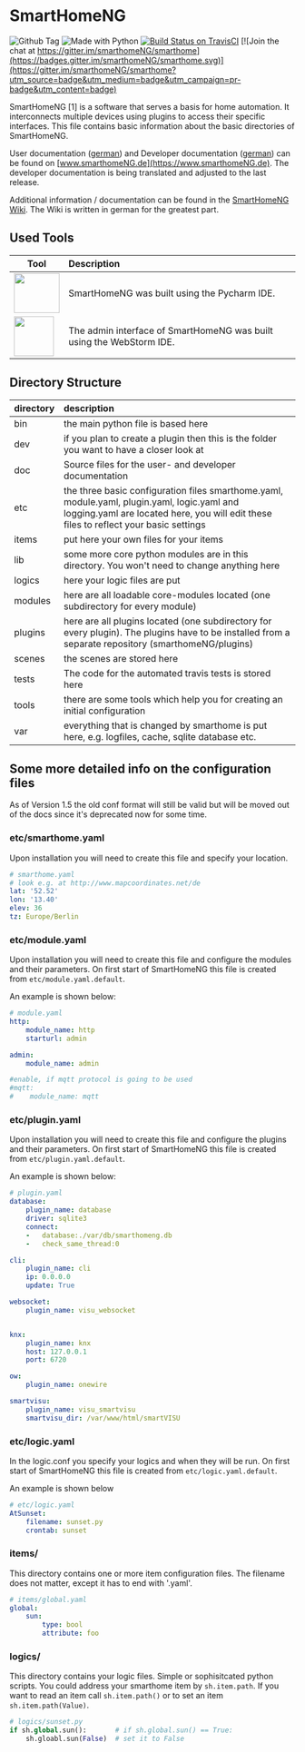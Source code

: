

# SmartHomeNG

![Github Tag](https://img.shields.io/github/v/release/smarthomeng/smarthome?sort=semver)
![Made with Python](https://img.shields.io/badge/made%20with-python-blue.svg)
[![Build Status on TravisCI](https://travis-ci.org/smarthomeNG/smarthome.svg?branch=develop)](https://travis-ci.org/smarthomeNG/smarthome)
[![Join the chat at https://gitter.im/smarthomeNG/smarthome](https://badges.gitter.im/smarthomeNG/smarthome.svg)](https://gitter.im/smarthomeNG/smarthome?utm_source=badge&utm_medium=badge&utm_campaign=pr-badge&utm_content=badge)

SmartHomeNG [1] is a software that serves a basis for home automation. It interconnects multiple devices using plugins to access their specific interfaces.
This file contains basic information about the basic directories of SmartHomeNG.

User documentation ([german](https://www.smarthomeNG.de/user)) and Developer documentation ([german](https://www.smarthomeng.de/user/entwicklung/entwicklung.html)) can be found on [www.smarthomeNG.de](https://www.smarthomeNG.de). The developer documentation is being translated and adjusted to the last release.

Additional information / documentation can be found in the [SmartHomeNG Wiki](https://github.com/smarthomeNG/smarthome/wiki). The Wiki is written in german for the greatest part.

## Used Tools

| Tool | Description |
| ---     | :--- |
| <a href="https://www.jetbrains.com/?from=SmartHomeNG"><img src="https://smarthomeng.de/images/pycharm-logo.png" width="80" height="70"></a> | SmartHomeNG was built using the Pycharm IDE. |
| <a href="https://www.jetbrains.com/?from=SmartHomeNG"><img src="https://smarthomeng.de/images/webstorm-logo.png" width="70" height="70"></a> | The admin interface of SmartHomeNG was built using the WebStorm IDE. |


## Directory Structure

| directory | description|
| ---     | :--- |
|bin 	    | the main python file is based here |
|dev 	    | if you plan to create a plugin then this is the folder you want to have a closer look at |
|doc 	    | Source files for the user- and developer documentation |
|etc 	    | the three basic configuration files smarthome.yaml, module.yaml, plugin.yaml, logic.yaml and logging.yaml are located here, you will edit these files to reflect your basic settings|
|items 	  | put here your own files for your items |
|lib 	    | some more core python modules are in this directory. You won't need to change anything here
|logics   |	here your logic files are put
|modules  | here are all loadable core-modules located (one subdirectory for every module)
|plugins  | here are all plugins located (one subdirectory for every plugin). The plugins have to be installed from a separate repository (smarthomeNG/plugins)
|scenes   | the scenes are stored here
| tests   | The code for the automated travis tests is stored here
|tools    | there are some tools which help you for creating an initial configuration
|var 	    | everything that is changed by smarthome is put here, e.g. logfiles, cache, sqlite database etc.

## Some more detailed info on the configuration files

As of Version 1.5 the old conf format will still be valid but will be moved out of the docs since it's deprecated now for some time.

### etc/smarthome.yaml
Upon installation you will need to create this file and specify your location.

```yaml
# smarthome.yaml
# look e.g. at http://www.mapcoordinates.net/de
lat: '52.52'
lon: '13.40'
elev: 36
tz: Europe/Berlin
```

### etc/module.yaml
Upon installation you will need to create this file and configure the modules and their parameters. On first start of SmartHomeNG this file is created from ```etc/module.yaml.default```.

An example is shown below:

```yaml
# module.yaml
http:
    module_name: http
    starturl: admin

admin:
    module_name: admin

#enable, if mqtt protocol is going to be used
#mqtt:
#    module_name: mqtt

```
### etc/plugin.yaml
Upon installation you will need to create this file and configure the plugins and their parameters. On first start of SmartHomeNG this file is created from ```etc/plugin.yaml.default```.


An example is shown below:

```yaml
# plugin.yaml
database:
    plugin_name: database
    driver: sqlite3
    connect:
    -   database:./var/db/smarthomeng.db
    -   check_same_thread:0

cli:
    plugin_name: cli
    ip: 0.0.0.0
    update: True

websocket:
    plugin_name: visu_websocket


knx:
    plugin_name: knx
    host: 127.0.0.1
    port: 6720

ow:
    plugin_name: onewire

smartvisu:
    plugin_name: visu_smartvisu
    smartvisu_dir: /var/www/html/smartVISU


```

### etc/logic.yaml
In the logic.conf you specify your logics and when they will be run. 
On first start of SmartHomeNG this file is created from ```etc/logic.yaml.default```.

 An example is shown below

```yaml
# etc/logic.yaml
AtSunset:
    filename: sunset.py
    crontab: sunset
```

### items/
This directory contains one or more item configuration files.
The filename does not matter, except it has to end with '.yaml'.


```yaml
# items/global.yaml
global:
    sun:
        type: bool
        attribute: foo
```

### logics/
This directory contains your logic files. Simple or sophisitcated python scripts. You could address your smarthome item by `sh.item.path`.
If you want to read an item call `sh.item.path()` or to set an item `sh.item.path(Value)`.

```python
# logics/sunset.py
if sh.global.sun():       # if sh.global.sun() == True:
    sh.gloabl.sun(False)  # set it to False
```
